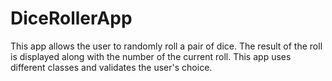 # DiceRollerApp
This app allows the user to randomly roll a pair of dice.
The result of the roll is displayed along with the number of the current roll.
This app uses different classes and validates the user's choice.
